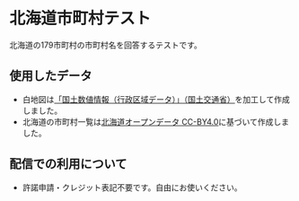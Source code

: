 # 北海道市町村テスト

北海道の179市町村の市町村名を回答するテストです。

## 使用したデータ

- 白地図は[「国土数値情報（行政区域データ）」（国土交通省）](https://nlftp.mlit.go.jp/ksj/gml/datalist/KsjTmplt-N03-v3_1.html)を加工して作成しました。
- 北海道の市町村一覧は[北海道オープンデータ CC-BY4.0](https://www.pref.hokkaido.lg.jp/link/shichoson/aiueo.html)に基づいて作成しました。

## 配信での利用について

- 許諾申請・クレジット表記不要です。自由にお使いください。